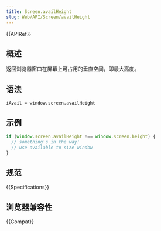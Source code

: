 ```yaml
---
title: Screen.availHeight
slug: Web/API/Screen/availHeight
---
```


{{APIRef}}

## 概述

返回浏览器窗口在屏幕上可占用的垂直空间，即最大高度。

## 语法

```plain
iAvail = window.screen.availHeight
```

## 示例

```js
if (window.screen.availHeight !== window.screen.height) {
  // something's in the way!
  // use available to size window
}
```

## 规范

{{Specifications}}

## 浏览器兼容性

{{Compat}}
